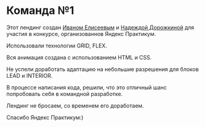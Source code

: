 # Команда №1

Этот  лендинг создан [Иваном Елисеевым](https://github.com/Warcuer) и [Надеждой Дорожкиной](https://github.com/NadyaDor)
для участия в конкурсе, организованнов Яндекс Практикум.

Использовали технологии GRID, FLEX.

Вся анимация создана с использованием HTML и CSS.

Не успели доработать адаптацию на небольшие разрешения для блоков LEAD и INTERIOR.

В процессе написания кода, решили, что это отличный шанс попробовать себя в командной разработке. 

Лендинг не бросаем, со временем его доработаем.

Спасибо Яндекс Практикум:)
